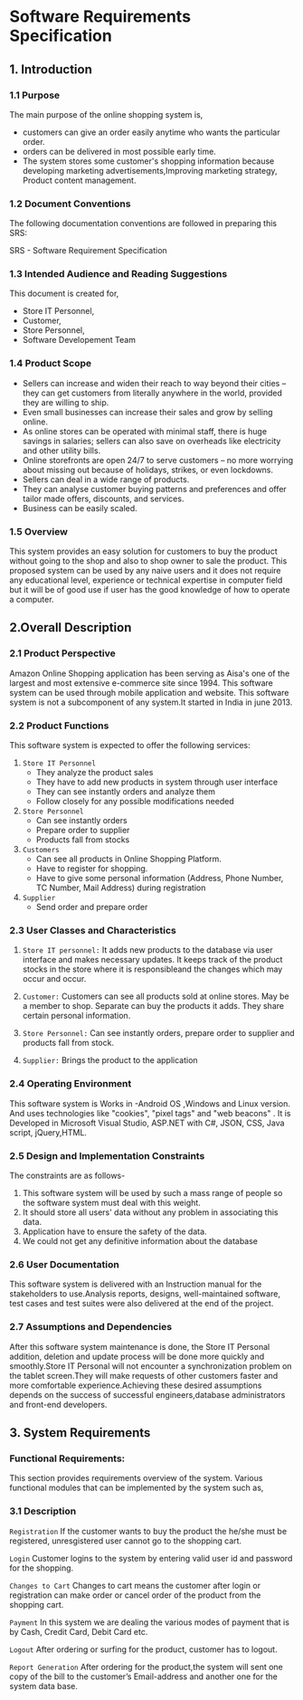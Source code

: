 # Software Requirements Specification

## **1. Introduction**
### 1.1 Purpose
The main purpose of the online shopping system is,
- customers can give an order easily anytime who wants the particular order.
- orders can be delivered in most possible early time.
- The system stores some customer's shopping information because developing marketing advertisements,Improving marketing strategy, Product content management.

### 1.2 Document Conventions
The following documentation conventions are followed in preparing this SRS:

  SRS - Software Requirement Specification
  
  
### 1.3 Intended Audience and Reading Suggestions
This document is created for,
- Store IT Personnel,
- Customer,
- Store Personnel,
- Software Developement Team

### 1.4 Product Scope
- Sellers can increase and widen their reach to way beyond their cities – they can get customers from literally anywhere in the world, provided they are willing to ship.
- Even small businesses can increase their sales and grow by selling online.
- As online stores can be operated with minimal staff, there is huge savings in salaries; sellers can also save on overheads like electricity and other utility bills.
- Online storefronts are open 24/7 to serve customers – no more worrying about missing out because of holidays, strikes, or even lockdowns.
- Sellers can deal in a wide range of products.
- They can analyse customer buying patterns and preferences and offer tailor made offers, discounts, and services.
- Business can be easily scaled.

### 1.5 Overview
This system provides an easy solution for customers to buy the product without going to the shop and also to shop owner to sale the product.
This proposed system can be used by any naive users and it does not require any educational level, experience or technical expertise in computer field but it will be of good use if user has the good knowledge of how to operate a computer.

## 2.Overall Description
### 2.1 Product Perspective
Amazon Online Shopping application  has been serving as Aisa's one of the largest and most extensive e-commerce site since 1994. This software system can be used through mobile application and website. This software system is not a subcomponent of any system.It started in India in june 2013.
### 2.2 Product Functions
This software system is expected to offer the following services:
1. `Store IT Personnel`
    * They analyze the product sales
    * They have to add new products in system through user interface
    * They can see instantly orders and analyze them
    * Follow closely for any possible modifications needed
2.  `Store Personnel`
    * Can see instantly orders
    * Prepare order to supplier
    * Products fall from stocks
3.  `Customers`
    * Can see all products in Online Shopping Platform.
    * Have to register for shopping. 
    * Have to give some personal information (Address, Phone Number, TC Number, Mail Address)  during registration
4.  `Supplier`
    * Send order and prepare order
### 2.3 User Classes and Characteristics
1. `Store IT personnel:`
It adds new products to the database via user interface and makes necessary updates. It keeps track of the product stocks in the store where it is responsibleand the changes which may occur and occur.
2. `Customer:`
Customers can see all products sold at online stores. May be a member to shop. Separate  can buy the products it adds. They share certain personal information.
3. `Store Personnel:`
Can see instantly orders, prepare order to supplier and products fall from stock.

4. `Supplier:`
Brings the product to the application

### 2.4 Operating Environment
This software system is  Works in -Android OS ,Windows and  Linux  version. And uses technologies like "cookies", "pixel tags" and "web beacons" . It is Developed in Microsoft Visual Studio, ASP.NET with C#, JSON, CSS, Java script, jQuery,HTML.
### 2.5 Design and Implementation Constraints
The constraints are as follows-
1. This software system will be used by such a mass range of people so the software system must deal with this weight.
2. It should store all users' data without any  problem in associating this data.
3. Application have to ensure the safety of the data.
4. We could not get any definitive information about the database

### 2.6 User Documentation
This software system is delivered with an Instruction manual for the stakeholders to use.Analysis reports, designs, well-maintained software, test cases and test suites were also delivered at the end of the project.
### 2.7 Assumptions and Dependencies
After this software system maintenance is done, the Store IT Personal addition, deletion and update process will be done more quickly and smoothly.Store IT Personal will not encounter a synchronization problem on the tablet screen.They will make requests of other customers faster and more comfortable experience.Achieving these desired assumptions depends on the success of successful engineers,database administrators and front-end developers.

## 3. System Requirements
### Functional Requirements:
This section provides requirements overview of the system. Various functional modules that can be implemented by the system such as, 

### **3.1 Description**

`Registration`
If the customer wants to buy the product the he/she must be registered, unresgistered user cannot go to the shopping cart.

`Login`
Customer logins to the system by entering valid user id and password for the shopping.

`Changes to Cart`
Changes to cart means the customer after login or registration can make order or cancel order of the product from the shopping cart.

`Payment`
In this system we are dealing the various modes of payment that is by Cash, Credit Card, Debit Card etc.

`Logout`
After ordering or surfing for the product, customer has to logout.

`Report Generation`
After ordering for the product,the system will sent one copy of the bill to the customer’s Email-address and another one for the system data base.





